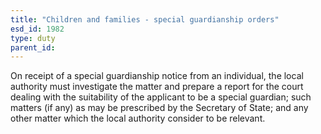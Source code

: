 ```yaml
---
title: "Children and families - special guardianship orders"
esd_id: 1982
type: duty
parent_id:  
---
```


On receipt of a special guardianship notice from an individual, the local authority must investigate the matter and prepare a report for the court dealing with the suitability of the applicant to be a special guardian; such matters (if any) as may be prescribed by the Secretary of State; and any other matter which the local authority consider to be relevant.

